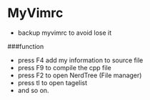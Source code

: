 MyVimrc
===

- backup myvimrc to avoid lose it

###function
- press F4 add my information to source file
- press F9 to compile the cpp file
- press F2 to open NerdTree (File manager)
- press tl to open tagelist
- and so on.
